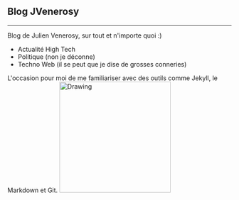 ## Blog JVenerosy
----------

Blog de Julien Venerosy, sur tout et n'importe quoi :)

 - Actualité High Tech
 - Politique (non je déconne)
 - Techno Web (il se peut que je dise de grosses conneries)

L'occasion pour moi de me familiariser avec des outils comme Jekyll, le Markdown et Git.
<img src="http://git-scm.com/images/logos/downloads/Git-Logo-1788C.png" alt="Drawing" style="width: 250px;"/>